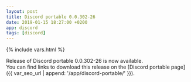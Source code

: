 ```yaml
---
layout: post
title: Discord portable 0.0.302-26
date: 2019-01-15 18:27:00 +0200
app: discord
tags: [discord]
---
```

{% include vars.html %}

Release of Discord portable 0.0.302-26 is now available.<br />
You can find links to download this release on the [Discord portable page]({{ var_seo_url | append: '/app/discord-portable/' }}).
